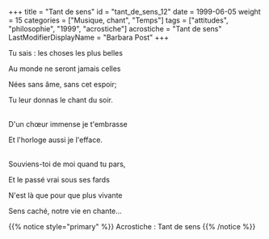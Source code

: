 +++
title = "Tant de sens"
id = "tant_de_sens_12"
date = 1999-06-05
weight = 15
categories = ["Musique, chant", "Temps"]
tags = ["attitudes", "philosophie", "1999", "acrostiche"]
acrostiche = "Tant de sens"
LastModifierDisplayName = "Barbara Post"
+++

Tu sais : les choses les plus belles

Au monde ne seront jamais celles

Nées sans âme, sans cet espoir;

Tu leur donnas le chant du soir.

 \
D'un chœur immense je t'embrasse

Et l'horloge aussi je l'efface.

 \
Souviens-toi de moi quand tu pars,

Et le passé vrai sous ses fards

N'est là que pour que plus vivante

Sens caché, notre vie en chante...

{{% notice style="primary" %}}
Acrostiche : Tant de sens
{{% /notice %}}
